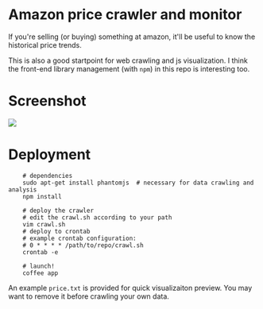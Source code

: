 # Amazon price crawler and monitor

If you're selling (or buying) something at amazon, it'll be useful to know the historical price trends.

This is also a good startpoint for web crawling and js visualization. I think the front-end library management (with `npm`) in this repo is interesting too.

# Screenshot

![](https://raw.github.com/grapeot/AmazonPriceMonitor/master/screen.png)

# Deployment

```
    # dependencies
    sudo apt-get install phantomjs  # necessary for data crawling and analysis
    npm install

    # deploy the crawler
    # edit the crawl.sh according to your path
    vim crawl.sh
    # deploy to crontab
    # example crontab configuration:
    # 0 * * * * /path/to/repo/crawl.sh 
    crontab -e

    # launch!
    coffee app
```

An example `price.txt` is provided for quick visualizaiton preview. You may want to remove it before crawling your own data.

